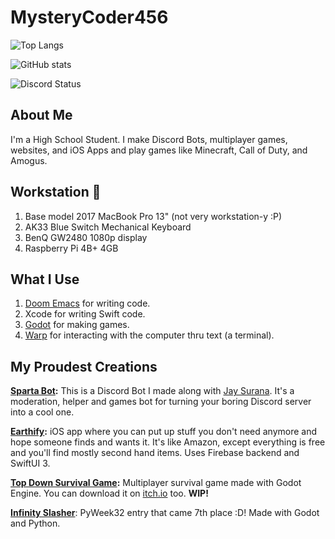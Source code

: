# MysteryCoder456

![Top Langs](https://github-readme-stats.vercel.app/api/top-langs/?username=MysteryCoder456&layout=compact&count_private=true&theme=github_dark&hide=tcl,cython,makefile,css,jupyter_notebook&langs_count=10)

![GitHub stats](https://github-readme-stats.vercel.app/api?username=MysteryCoder456&count_private=true&show_icons=true&theme=github_dark)

![Discord Status](https://discord.c99.nl/widget/theme-1/400857098121904149.png)

## About Me
I'm a High School Student. I make Discord Bots, multiplayer games, websites, and iOS Apps and play games like Minecraft, Call of Duty, and Amogus.

## Workstation 💪
1. Base model 2017 MacBook Pro 13" (not very workstation-y :P)
2. AK33 Blue Switch Mechanical Keyboard
3. BenQ GW2480 1080p display
4. Raspberry Pi 4B+ 4GB

## What I Use
1. [Doom Emacs](https://github.com/MysteryCoder456/doom-emacs-conf/) for writing code.
2. Xcode for writing Swift code.
3. [Godot](https://godotengine.org/) for making games.
4. [Warp](https://www.warp.dev/) for interacting with the computer thru text (a terminal).

## My Proudest Creations

**[Sparta Bot](https://discord.gg/RrVY4bP):**
This is a Discord Bot I made along with [Jay Surana](https://github.com/Jay-Surana). It's a moderation, helper and games bot for turning your boring Discord server into a cool one.

**[Earthify](https://github.com/MysteryCoder456/Earthify-App):**
iOS app where you can put up stuff you don't need anymore and hope someone finds and wants it. It's like Amazon, except everything is free and you'll find mostly second hand items. Uses Firebase backend and SwiftUI 3.

**[Top Down Survival Game](https://github.com/TopDownSurvival-Dev-Team/TopDownSurvival):**
Multiplayer survival game made with Godot Engine. You can download it on [itch.io](https://mysterycoder456.itch.io/top-down-survival) too. **WIP!**

**[Infinity Slasher](https://github.com/MysteryCoder456/PyWeek32)**:
PyWeek32 entry that came 7th place :D! Made with Godot and Python.
